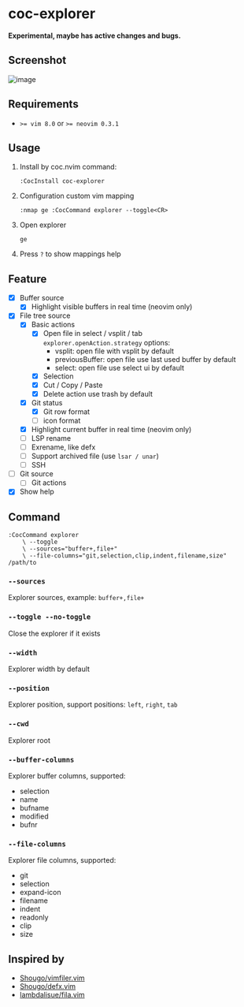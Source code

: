# coc-explorer

**Experimental, maybe has active changes and bugs.**

## Screenshot

![image](https://user-images.githubusercontent.com/1709861/64413599-5e8d5980-d0c4-11e9-936f-863d4672c80f.png)

## Requirements

- `>= vim 8.0` or `>= neovim 0.3.1`

## Usage

1. Install by coc.nvim command:
   ```
   :CocInstall coc-explorer
   ```
2. Configuration custom vim mapping
   ```
   :nmap ge :CocCommand explorer --toggle<CR>
   ```
3. Open explorer
   ```
   ge
   ```
4. Press `?` to show mappings help

## Feature

- [x] Buffer source
  - [x] Highlight visible buffers in real time (neovim only)
- [x] File tree source
  - [x] Basic actions
    - [x] Open file in select / vsplit / tab  
           `explorer.openAction.strategy` options:
      - vsplit: open file with vsplit by default
      - previousBuffer: open file use last used buffer by default
      - select: open file use select ui by default
    - [x] Selection
    - [x] Cut / Copy / Paste
    - [x] Delete action use trash by default
  - [x] Git status
    - [x] Git row format
    - [ ] icon format
  - [x] Highlight current buffer in real time (neovim only)
  - [ ] LSP rename
  - [ ] Exrename, like defx
  - [ ] Support archived file (use `lsar / unar`)
  - [ ] SSH
- [ ] Git source
  - [ ] Git actions
- [x] Show help

## Command

```
:CocCommand explorer
    \ --toggle
    \ --sources="buffer+,file+"
    \ --file-columns="git,selection,clip,indent,filename,size" /path/to
```

### `--sources`

Explorer sources, example: `buffer+,file+`

### `--toggle --no-toggle`

Close the explorer if it exists

### `--width`

Explorer width by default

### `--position`

Explorer position, support positions: `left`, `right`, `tab`

### `--cwd`

Explorer root

### `--buffer-columns`

Explorer buffer columns, supported:

- selection
- name
- bufname
- modified
- bufnr

### `--file-columns`

Explorer file columns, supported:

- git
- selection
- expand-icon
- filename
- indent
- readonly
- clip
- size

## Inspired by

- [Shougo/vimfiler.vim](https://github.com/Shougo/vimfiler.vim)
- [Shougo/defx.vim](https://github.com/Shougo/defx.vim)
- [lambdalisue/fila.vim](https://github.com/lambdalisue/fila.vim)
